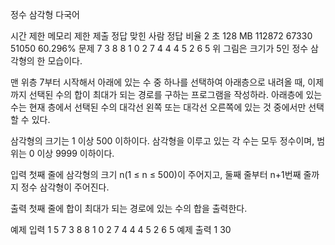 정수 삼각형 다국어

시간 제한	메모리 제한	제출	정답	맞힌 사람	정답 비율
2 초	128 MB	112872	67330	51050	60.296%
문제
7
3   8
8   1   0
2   7   4   4
4   5   2   6   5
위 그림은 크기가 5인 정수 삼각형의 한 모습이다.

맨 위층 7부터 시작해서 아래에 있는 수 중 하나를 선택하여 아래층으로 내려올 때, 이제까지 선택된 수의 합이 최대가 되는 경로를 구하는 프로그램을 작성하라. 아래층에 있는 수는 현재 층에서 선택된 수의 대각선 왼쪽 또는 대각선 오른쪽에 있는 것 중에서만 선택할 수 있다.

삼각형의 크기는 1 이상 500 이하이다. 삼각형을 이루고 있는 각 수는 모두 정수이며, 범위는 0 이상 9999 이하이다.

입력
첫째 줄에 삼각형의 크기 n(1 ≤ n ≤ 500)이 주어지고, 둘째 줄부터 n+1번째 줄까지 정수 삼각형이 주어진다.

출력
첫째 줄에 합이 최대가 되는 경로에 있는 수의 합을 출력한다.

예제 입력 1
5
7
3 8
8 1 0
2 7 4 4
4 5 2 6 5
예제 출력 1
30
